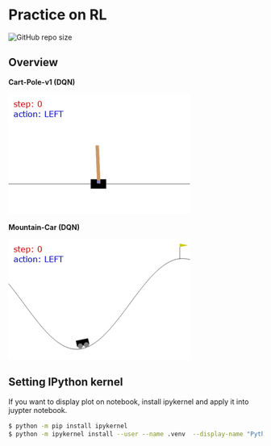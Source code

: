 # Practice on RL

![GitHub repo size](https://img.shields.io/github/repo-size/joonas-yoon/practice-on-rl?style=flat-square)

## Overview

**Cart-Pole-v1 (DQN)**

![cart-pole-790](https://raw.githubusercontent.com/joonas-yoon/practice-on-rl/08e6ebbba39ce04909ac047b8ae568e201b83657/cartpole/dqn_tutorial_en/screenshots/0790.gif)

**Mountain-Car (DQN)**

![mountain-car-143](https://github.com/joonas-yoon/practice-on-rl/raw/main/mountaincar/screenshots/143.gif)

## Setting IPython kernel

If you want to display plot on notebook, install ipykernel and apply it into juypter notebook.

```bash
$ python -m pip install ipykernel
$ python -m ipykernel install --user --name .venv  --display-name "Python (.venv)"
```
